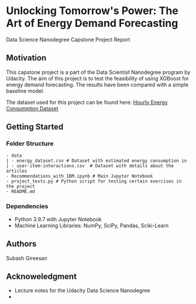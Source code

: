 # Unlocking Tomorrow's Power: The Art of Energy Demand Forecasting 
Data Science Nanodegree Capstone Project Report

## Motivation

This capstone project is a part of the Data Scientist Nanodegree program by Udacity. The aim of this project is to test the feasibility of using XGBoost for energy demand forecasting. The results have been compared with a simple baseline model. 

The dataset used for this project can be found here: [Hourly Energy Consumption Dataset](https://www.kaggle.com/datasets/robikscube/hourly-energy-consumption)

## Getting Started

### Folder Structure 
```
- data
| - energy_dataset.csv # Dataset with estimated energy consumption in 
| - user-item-interactions.csv  # Dataset with details about the articles
- Recommendations_with_IBM.ipynb # Main Jupyter Notebook
- project_tests.py # Python script for testing certain exercises in the project
- README.md
```

### Dependencies

* Python 3.9.7 with Jupyter Notebook
* Machine Learning Libraries: NumPy, SciPy, Pandas, Sciki-Learn


## Authors

Subash Gireesan

## Acknoweledgment

* Lecture notes for the Udacity Data Science Nanodegree
* 
